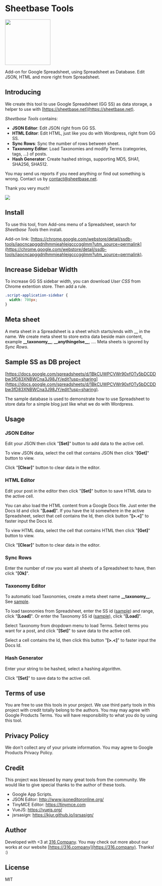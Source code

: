 # Sheetbase Tools

[<img src="https://sheetbase.net/assets/images/logo.png" width="150">](https://sheetbase.net)

Add-on for Google Spreadsheet, using Spreadsheet as Database. Edit JSON, HTML and more right from Spreadsheet.

## Introducing
We create this tool to use Google Spreadsheet (GG SS) as data storage, a helper to use with [https://sheetbase.net](https://sheetbase.net).

*Sheetbase Tools* contains:
* **JSON Editor**: Edit JSON right from GG SS.
* **HTML Editor**: Edit HTML, just like you do with Wordpress, right from GG SS.
* **Sync Rows**: Sync the number of rows between sheet.
* **Taxonomy Editor**: Load Taxonomies and modify Terms (categories, tags, ...) of posts.
* **Hash Generator**: Create hashed strings, supporting MD5, SHA1, SHA256, SHA512.

You may send us reports if you need anything or find out something is wrong. Contact us by [contact@sheetbase.net](contact@sheetbase.net).


Thank you very much!

[<img src="https://cloakandmeeple.files.wordpress.com/2017/06/become_a_patron_button3x.png?w=200">](https://www.patreon.com/lamnhan)

## Install
To use this tool, from Add-ons menu of a Spreadsheet, search for *Sheetbase Tools* then install.

Add-on link: [https://chrome.google.com/webstore/detail/ssdb-tools/iaocncapggdnlhmmjeahlejgcccgglmm?utm_source=permalink](https://chrome.google.com/webstore/detail/ssdb-tools/iaocncapggdnlhmmjeahlejgcccgglmm?utm_source=permalink).

## Increase Sidebar Width
To increase GG SS sidebar width, you can download *User CSS* from Chrome extention store. Then add a rule.

```css
.script-application-sidebar {
  width: 700px;
}
```

## Meta sheet
A meta sheet in a Spreadsheet is a sheet which starts/ends with \_\_ in the name. We create meta sheet to store extra data beside main content, example **\_\_taxonomy\_\_**, **\_\_anythingelse\_\_**, .... Meta sheets is ignored by *Sync Rows*.


## Sample SS as DB project
[https://docs.google.com/spreadsheets/d/1BkCUWPCVWr90xfOTy5bDCDDbw3fD83XNBWCna3J98JY/edit?usp=sharing](https://docs.google.com/spreadsheets/d/1BkCUWPCVWr90xfOTy5bDCDDbw3fD83XNBWCna3J98JY/edit?usp=sharing).

The sample database is used to demonstrate how to use Spreadsheet to store data for a simple blog just like what we do with Wordpress.

## Usage

### JSON Editor
Edit your JSON then click "**[Set]**" button to add data to the active cell.

To view JSON data, select the cell that contains JSON then click "**[Get]**" button to view.

Click "**[Clear]**" button to clear data in the editor.

### HTML Editor
Edit your post in the editor then click "**[Set]**" button to save HTML data to the active cell.

You can also load the HTML content from a Google Docs file. Just enter the Docs Id and click "**[Load]**". If you have the Id somewhere in the active Spreadsheet, select that cell contains the Id, then click button "**[>.<]**" to faster input the Docs Id.

To view HTML data, select the cell that contains HTML then click "**[Get]**" button to view.

Click "**[Clear]**" button to clear data in the editor.


### Sync Rows
Enter the number of row you want all sheets of a Spreadsheet to have, then click "**[Ok]**".


### Taxonomy Editor
To automatic load Taxonomies, create a meta sheet name **\_\_taxonomy\_\_**. See [sample](https://docs.google.com/spreadsheets/d/125NSOvwvOM12WC2D-EhIbxInU_w6EUZyDgOSZwbq9i0/edit#gid=543645756).

To load taxonomies from Spreadsheet, enter the SS id ([sample](https://docs.google.com/spreadsheets/d/19vGV_6uErLyopWuzGaIy-8JPhdzVAVEl68vIDbpvLeI/edit#gid=821321751)) and range, click "**[Load]**". Or enter the Taxonomy SS id ([sample](https://docs.google.com/spreadsheets/d/1vYD41i0fT9MOhbS8Xma6XMyJOHBPwAnfEb5wB1ThS-c/edit?usp=sharing)), click "**[Load]**".

Select Taxonomy from dropdown menu to load Terms. Select terms you want for a post, and click "**[Set]**" to save data to the active cell.

Select a cell contains the Id, then click this button "**[>.<]**" to faster input the Docs Id.

### Hash Generator

Enter your string to be hashed, select a hashing algorithm.

Click "**[Set]**" to save data to the active cell.

## Terms of use
You are free to use this tools in your project. We use third party tools in this project with credit totally belong to the authors. You may may agree with Google Products Terms. You will have responsibility to what you do by using this tool.

## Privacy Policy
We don't collect any of your private information. You may agree to Google Products Privacy Policy.

## Credit
This project was blessed by many great tools from the community. We would like to give special thanks to the author of these tools.
* Google App Scripts.
* JSON Editor: http://www.jsoneditoronline.org/
* TinyMCE Editor: https://tinymce.com
* VueJS: https://vuejs.org/
* jsrsasign: https://kjur.github.io/jsrsasign/

## Author
Developed with <3 at [316 Company](https://316.company). You may check out more about our works at our website [https://316.company](https://316.company). Thanks! :)

## License
MIT
